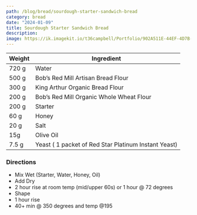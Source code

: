```yaml
---
path: /blog/bread/sourdough-starter-sandwich-bread
category: bread
date: "2024-01-09"
title: Sourdough Starter Sandwich Bread
description: 
image: https://ik.imagekit.io/t36campbell/Portfolio/902A511E-44EF-4D7B-AEF8-19F02CCA6FE4_1_105_c_hLRDNGm2P.jpeg?updatedAt=1707628218481
---
```


| Weight | Ingredient |
| --- | --- |
| 720 g | Water |
| 500 g | Bob’s Red Mill Artisan Bread Flour |
| 300 g | King Arthur Organic Bread Flour |
| 200 g | Bob’s Red Mill Organic Whole Wheat Flour |
| 200 g  | Starter |
| 60 g | Honey |
| 20 g | Salt |
| 15g | Olive Oil |
| 7.5 g  | Yeast ( 1 packet of Red Star Platinum Instant Yeast) |

### Directions

- Mix Wet (Starter, Water, Honey, Oil)
- Add Dry
- 2 hour rise at room temp (mid/upper 60s) or 1 hour @ 72 degrees
- Shape
- 1 hour rise
- 40+ min @ 350 degrees and temp @195